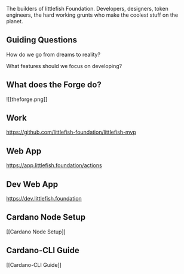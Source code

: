 The builders of littlefish Foundation. Developers, designers, token engineers, the hard working grunts who make the coolest stuff on the planet.

## Guiding Questions
How do we go from dreams to reality?

What features should we focus on developing?

## What does the Forge do?
![[theforge.png]]

## Work
https://github.com/littlefish-foundation/littlefish-mvp

## Web App
https://app.littlefish.foundation/actions

## Dev Web App
https://dev.littlefish.foundation

## Cardano Node Setup
[[Cardano Node Setup]]

## Cardano-CLI Guide
[[Cardano-CLI Guide]]


